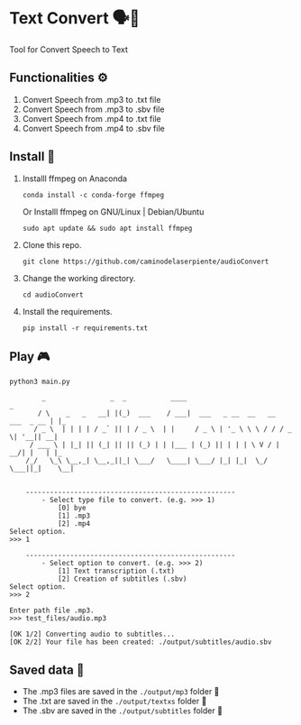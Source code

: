 # Text Convert 🗣️📝
Tool for Convert Speech to Text


## Functionalities ⚙️
1. Convert Speech from .mp3 to .txt file
2. Convert Speech from .mp3 to .sbv file
3. Convert Speech from .mp4 to .txt file
4. Convert Speech from .mp4 to .sbv file


## Install 🔧
1. Installl ffmpeg on Anaconda
    ```consol
    conda install -c conda-forge ffmpeg
    ```

    Or Installl ffmpeg on GNU/Linux | Debian/Ubuntu
    ```consol
    sudo apt update && sudo apt install ffmpeg
    ```

2. Clone this repo.<br>
    ```consol
    git clone https://github.com/caminodelaserpiente/audioConvert
    ```

3. Change the working directory.<br>
    ```consol
    cd audioConvert
    ```

4. Install the requirements.<br>
    ```consol
    pip install -r requirements.txt
    ```


## Play 🎮
```consol
python3 main.py
```

            _                _  _           ____                                   _   
           / \    _   _   __| |(_)  ___    / ___|  ___   _ __  __   __  ___  _ __ | |_ 
          / _ \  | | | | / _` || | / _ \  | |     / _ \ | '_ \ \ \ / / / _ \| '__|| __|
         / ___ \ | |_| || (_| || || (_) | | |___ | (_) || | | | \ V / |  __/| |   | |_ 
        /_/   \_\ \__,_| \__,_||_| \___/   \____| \___/ |_| |_|  \_/   \___||_|    \__| 

    
        ----------------------------------------------------
            - Select type file to convert. (e.g. >>> 1)
                [0] bye
                [1] .mp3
                [2] .mp4
    Select option.
    >>> 1

        ----------------------------------------------------
            - Select option to convert. (e.g. >>> 2)
                [1] Text transcription (.txt)
                [2] Creation of subtitles (.sbv)
    Select option.
    >>> 2

    Enter path file .mp3.
    >>> test_files/audio.mp3

    [OK 1/2] Converting audio to subtitles...
    [OK 2/2] Your file has been created: ./output/subtitles/audio.sbv

 
## Saved data 💾
* The .mp3 files are saved in the `./output/mp3` folder  📁
* The .txt are saved in the `./output/textxs` folder  📁
* The .sbv are saved in the `./output/subtitles` folder  📁
